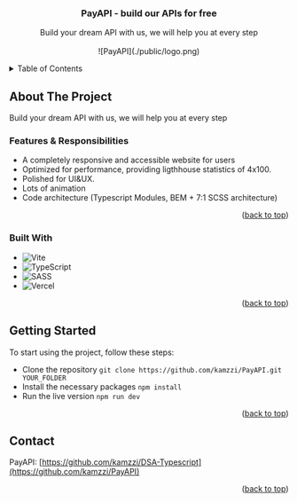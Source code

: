 <div align="center">
  <h3 align="center">PayAPI - build our APIs for free</h3>

  <p align="center">
    Build your dream API with us, we will help you at every step
    <br />
    <br />
    ![PayAPI](./public/logo.png)
  </p>
</div>

<!-- TABLE OF CONTENTS -->
<details>
  <summary>Table of Contents</summary>
  <ol>
    <li>
      <a href="#about-the-project">About The Project</a>
      <ul>
        <li><a href="#built-with">Built With</a></li>
      </ul>
    </li>
    <li>
      <a href="#getting-started">Getting Started</a>
    </li>
    <li>
      <a href="#contact">Contact</a>
    </li>
  </ol>
</details>

## About The Project

Build your dream API with us, we will help you at every step

### Features & Responsibilities

- A completely responsive and accessible website for users
- Optimized for performance, providing ligthhouse statistics of 4x100.
- Polished for UI&UX.
- Lots of animation
- Code architecture (Typescript Modules, BEM + 7:1 SCSS architecture)

<p align="right">(<a href="#readme-top">back to top</a>)</p>

### Built With

- ![Vite](https://img.shields.io/badge/vite-%23646CFF.svg?style=for-the-badge&logo=vite&logoColor=white)
- ![TypeScript](https://img.shields.io/badge/typescript-%23007ACC.svg?style=for-the-badge&logo=typescript&logoColor=white)
- ![SASS](https://img.shields.io/badge/SASS-hotpink.svg?style=for-the-badge&logo=SASS&logoColor=white)
- ![Vercel](https://img.shields.io/badge/vercel-%23000000.svg?style=for-the-badge&logo=vercel&logoColor=white)

<p align="right">(<a href="#readme-top">back to top</a>)</p>

## Getting Started

To start using the project, follow these steps:

- Clone the repository `git clone https://github.com/kamzzi/PayAPI.git YOUR_FOLDER`
- Install the necessary packages `npm install`
- Run the live version `npm run dev`

<p align="right">(<a href="#readme-top">back to top</a>)</p>

## Contact

PayAPI: [https://github.com/kamzzi/DSA-Typescript](https://github.com/kamzzi/PayAPI)

<p align="right">(<a href="#readme-top">back to top</a>)</p>
